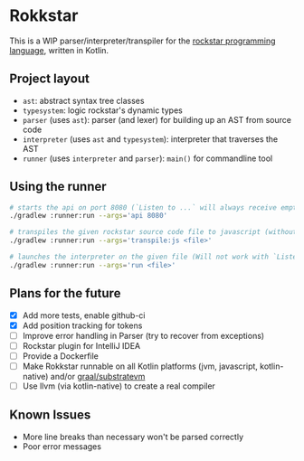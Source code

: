 Rokkstar
========
This is a WIP parser/interpreter/transpiler for the [rockstar programming language](https://github.com/dylanbeattie/rockstar),
written in Kotlin.

Project layout
--------------
- `ast`: abstract syntax tree classes
- `typesystem`: logic rockstar's dynamic types
- `parser` (uses `ast`): parser (and lexer) for building up an AST from source code
- `interpreter` (uses `ast` and `typesystem`): interpreter that traverses the AST
- `runner` (uses `interpreter` and `parser`): `main()` for commandline tool

Using the runner
----------------
```bash
# starts the api on port 8080 (`Listen to ...` will always receive empty strings)
./gradlew :runner:run --args='api 8080'

# transpiles the given rockstar source code file to javascript (without type conversions)
./gradlew :runner:run --args='transpile:js <file>'

# launches the interpreter on the given file (Will not work with `Listen to ...`, you have to run it manually in that case)
./gradlew :runner:run --args='run <file>'
```

Plans for the future
--------------------
- [x] Add more tests, enable github-ci
- [x] Add position tracking for tokens
- [ ] Improve error handling in Parser (try to recover from exceptions)
- [ ] Rockstar plugin for IntelliJ IDEA
- [ ] Provide a Dockerfile
- [ ] Make Rokkstar runnable on all Kotlin platforms (jvm, javascript, kotlin-native) and/or [graal/substratevm](https://github.com/oracle/graal)
- [ ] Use llvm (via kotlin-native) to create a real compiler

Known Issues
------------
- More line breaks than necessary won't be parsed correctly
- Poor error messages
